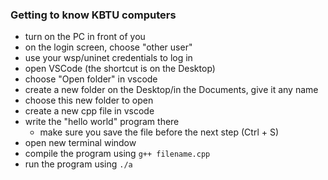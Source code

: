 ### Getting to know KBTU computers
- turn on the PC in front of you
- on the login screen, choose "other user"
- use your wsp/uninet credentials to log in
- open VSCode (the shortcut is on the Desktop)
- choose "Open folder" in vscode
- create a new folder on the Desktop/in the Documents, give it any name
- choose this new folder to open
- create a new cpp file in vscode
- write the "hello world" program there
    - make sure you save the file before the next step (Ctrl + S)
- open new terminal window
- compile the program using `g++ filename.cpp`
- run the program using `./a`